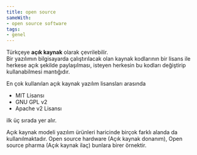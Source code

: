 ```yaml
---
title: open source
sameWith: 
- open source software
tags:
- genel
---
```


Türkçeye **açık kaynak** olarak çevrilebilir.  
Bir yazılımın bilgisayarda çalıştırılacak olan kaynak kodlarının bir lisans ile herkese açık şekilde paylaşılması, isteyen herkesin bu kodları değiştirip kullanabilmesi mantığıdır.

En çok kullanılan açık kaynak yazılım lisansları arasında

* MIT Lisansı
* GNU GPL v2
* Apache v2 Lisansı

ilk üç sırada yer alır.

Açık kaynak modeli yazılım ürünleri haricinde birçok farklı alanda da kullanılmaktadır. Open source hardware (Açık kaynak donanım), Open source pharma (Açık kaynak ilaç) bunlara birer örnektir.
